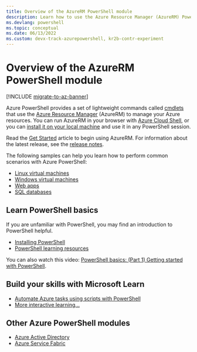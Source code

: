 ```yaml
---
title: Overview of the AzureRM PowerShell module
description: Learn how to use the Azure Resource Manager (AzureRM) PowerShell module.
ms.devlang: powershell
ms.topic: conceptual
ms.date: 06/13/2022
ms.custom: devx-track-azurepowershell, kr2b-contr-experiment
---
```

# Overview of the AzureRM PowerShell module

[!INCLUDE [migrate-to-az-banner](../../includes/migrate-to-az-banner.md)]

Azure PowerShell provides a set of lightweight commands called [cmdlets](/powershell/scripting/developer/cmdlet/cmdlet-overview) that use the
[Azure Resource Manager](/azure/azure-resource-manager/resource-group-overview) (AzureRM) to manage your Azure resources. You can run AzureRM in your browser with
[Azure Cloud Shell](/azure/cloud-shell/overview), or you can [install it on your local machine](install-azurerm-ps.md) and
use it in any PowerShell session.

Read the [Get Started](get-started-azureps.md) article to begin using AzureRM. For information about the latest
release, see the [release notes](release-notes-azureps.md).

The following samples can help you learn how to perform common scenarios with Azure PowerShell:

- [Linux virtual machines](/azure/virtual-machines/linux/powershell-samples?toc=/powershell/azure/toc.json)
- [Windows virtual machines](/azure/virtual-machines/windows/powershell-samples?toc=/powershell/azure/toc.json)
- [Web apps](/azure/app-service-web/app-service-powershell-samples?toc=/powershell/azure/toc.json)
- [SQL databases](/azure/sql-database/sql-database-powershell-samples?toc=/powershell/azure/toc.json)

## Learn PowerShell basics

If you are unfamiliar with PowerShell, you may find an introduction to PowerShell helpful.

- [Installing PowerShell](/powershell/scripting/install/installing-powershell)
- [PowerShell learning resources](/powershell/scripting/learn/more-powershell-learning)

You can also watch this video:
[PowerShell basics: (Part 1) Getting started with PowerShell](https://channel9.msdn.com/Blogs/Taste-of-Premier/PowerShellBasicsPart1).

## Build your skills with Microsoft Learn

- [Automate Azure tasks using scripts with PowerShell](/learn/modules/automate-azure-tasks-with-powershell/)
- [More interactive learning...](/learn/browse/?term=powershell)

## Other Azure PowerShell modules

- [Azure Active Directory](/powershell/module/activedirectory/)
- [Azure Service Fabric](/powershell/module/AzureRM.ServiceFabric/)
